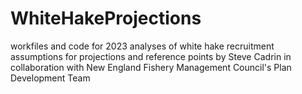 # WhiteHakeProjections
workfiles and code for 2023 analyses of white hake recruitment assumptions for projections and reference points by Steve Cadrin in collaboration with New England Fishery Management Council's Plan Development Team 
